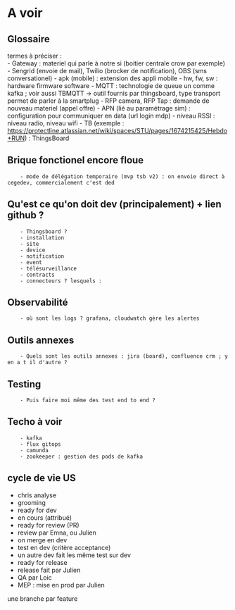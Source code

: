 # A voir

## Glossaire

termes à préciser :  
        - Gateway :  materiel qui parle à notre si (boitier centrale crow par exemple)
        - Sengrid (envoie de mail), Twilio (brocker de notification), OBS (sms conversationel)
        - apk (mobile) : extension des appli mobile
        - hw, fw, sw : hardware firmware software
        - MQTT : technologie de queue un comme kafka ; voir aussi TBMQTT -> outil fournis par thingsboard, type transport
        permet de parler à la smartplug
        - RFP camera, RFP Tap : demande de nouveau materiel (appel offre)
        - APN (lié au paramétrage sim) : configuration pour communiquer en data (url login mdp)
        - niveau RSSI : niveau radio, niveau wifi
        - TB (exemple : https://protectline.atlassian.net/wiki/spaces/STU/pages/1674215425/Hebdo+RUN) : ThingsBoard

## Brique fonctionel encore floue

        - mode de délégation temporaire (mvp tsb v2) : on envoie direct à cegedev, commercialement c'est ded

## Qu'est ce qu'on doit dev (principalement) + lien github ?

        - Thingsboard ?
        - installation
        - site
        - device
        - notification
        - event
        - télésurveillance
        - contracts
        - connecteurs ? lesquels :

## Observabilité

        - où sont les logs ? grafana, cloudwatch gère les alertes

## Outils annexes

        - Quels sont les outils annexes : jira (board), confluence crm ; y en a t il d'autre ?

## Testing

        - Puis faire moi même des test end to end ?

## Techo à voir

        - kafka
        - flux gitops
        - camunda
        - zookeeper : gestion des pods de kafka

## cycle de vie US

- chris analyse
- grooming
- ready for dev 
- en cours (attribué)
- ready for review (PR)
- review par Emna, ou Julien
- on merge en dev
- test en dev (critère acceptance)
- un autre dev fait les même test sur dev
- ready for release 
- release fait par Julien
- QA par Loic
- MEP : mise en prod par Julien

une branche par feature